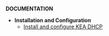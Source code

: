 **DOCUMENTATION**

- **Installation and Configuration**
  - [Install and configure KEA DHCP](install_kea_dhcp.md)

